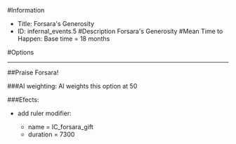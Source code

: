 #Information
 - Title: Forsara's Generosity
 - ID: infernal_events.5
#Description
Forsara's Generosity
#Mean Time to Happen:
Base time = 18 months

#Options

___
##Praise Forsara!

###AI weighting:
AI weights this option at 50


###Efects:<ul><li>add ruler modifier:</li><ul><li>name = IC_forsara_gift</li><li>duration = 7300</li></ul></ul>

